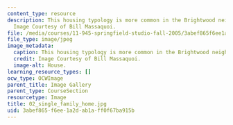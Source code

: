 ```yaml
---
content_type: resource
description: This housing typology is more common in the Brightwood neighborhood.
  Image Courtesy of Bill Massaquoi.
file: /media/courses/11-945-springfield-studio-fall-2005/3abef865f6ee1a2dab1aff0f67ba915b_02_single_family_home.jpg
file_type: image/jpeg
image_metadata:
  caption: This housing typology is more common in the Brightwood neighborhood.
  credit: Image Courtesy of Bill Massaquoi.
  image-alt: House.
learning_resource_types: []
ocw_type: OCWImage
parent_title: Image Gallery
parent_type: CourseSection
resourcetype: Image
title: 02_single_family_home.jpg
uid: 3abef865-f6ee-1a2d-ab1a-ff0f67ba915b
---
```


